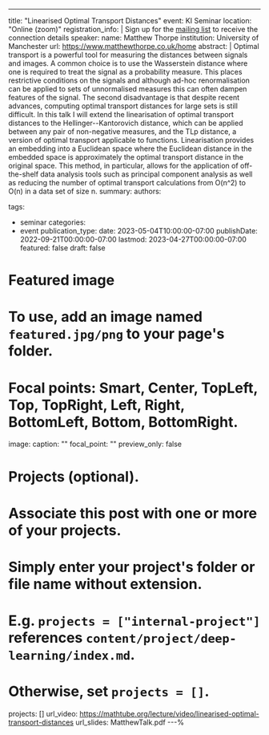 ---
title: "Linearised Optimal Transport Distances"
event: KI Seminar
location: "Online (zoom)"
registration_info: |
  Sign up for the [mailing list](https://math.us8.list-manage.com/subscribe/post?u=c9cc3beec9fa57d7299ac161c&id=845fe9abdc) to receive the connection details
speaker:
  name: Matthew Thorpe
  institution: University of Manchester
  url: https://www.matthewthorpe.co.uk/home
abstract: |
  Optimal transport is a powerful tool for measuring the distances between signals and images. A common choice 
  is to use the Wasserstein distance where one is required to treat the signal as a probability measure. This 
  places restrictive conditions on the signals and although ad-hoc renormalisation can be applied to sets of 
  unnormalised measures this can often dampen features of the signal. The second disadvantage is that despite 
  recent advances, computing optimal transport distances for large sets is still difficult. In this talk I will 
  extend the linearisation of optimal transport distances to the Hellinger--Kantorovich distance, which can be 
  applied between any pair of non-negative measures, and the TLp distance, a version of optimal transport 
  applicable to functions. Linearisation provides an embedding into a Euclidean space where the Euclidean 
  distance in the embedded space is approximately the optimal transport distance in the original space. This method, 
  in particular, allows for the application of off-the-shelf data analysis tools such as principal component 
  analysis as well as reducing the number of optimal transport calculations from O(n^2) to O(n) in a data set of 
  size n.
summary:
authors:

tags:
  - seminar
categories:
  - event
publication_type:
date: 2023-05-04T10:00:00-07:00
publishDate: 2022-09-21T00:00:00-07:00
lastmod: 2023-04-27T00:00:00-07:00
featured: false
draft: false

# Featured image
# To use, add an image named `featured.jpg/png` to your page's folder.
# Focal points: Smart, Center, TopLeft, Top, TopRight, Left, Right, BottomLeft, Bottom, BottomRight.
image:
  caption: ""
  focal_point: ""
  preview_only: false

# Projects (optional).
#   Associate this post with one or more of your projects.
#   Simply enter your project's folder or file name without extension.
#   E.g. `projects = ["internal-project"]` references `content/project/deep-learning/index.md`.
#   Otherwise, set `projects = []`.
projects: []
url_video: https://mathtube.org/lecture/video/linearised-optimal-transport-distances
url_slides: MatthewTalk.pdf
---%  
